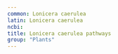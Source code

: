 ```yaml
---
common: Lonicera caerulea
latin: Lonicera caerulea
ncbi: 
title: Lonicera caerulea pathways
group: "Plants"
---
```

